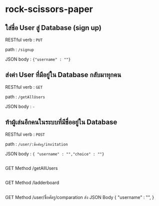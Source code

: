 # rock-scissors-paper

## ใส่ชี่อ User สู่ Database (sign up)
RESTful verb : `PUT`

path : `/signup`

JSON body : `{"username" : ""}`

## ส่งค่า User ที่มีอยู่ใน Database กลับมาทุกคน
RESTful verb : `GET`

path : `/getAllUsers`

JSON body : `-`

## ท้าผู้เล่นอีกคนในระบบที่มีชื่ออยู่ใน Database 
RESTful verb : `POST`

path : `/user/:ชื่อศัตรู/invitation`

JSON body : `{ "username" : "","choice" : ""}`



##
GET Method
/getAllUsers

##
GET Method
/ladderboard

##
GET Method
/user/ชื่อศัตรู/comparation
ส่ง JSON Body
{
"username" : "",
}
